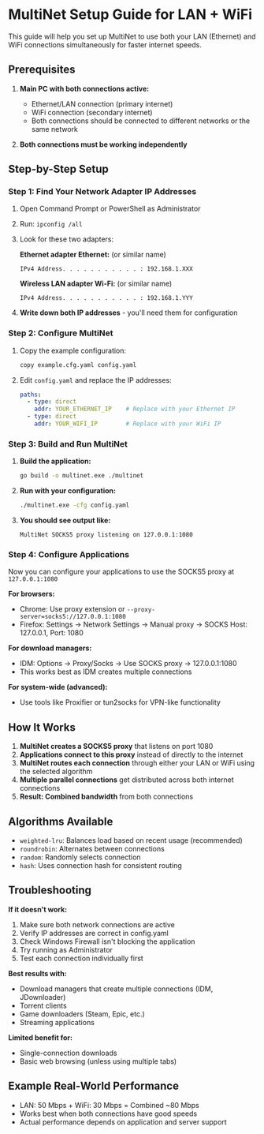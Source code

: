 # MultiNet Setup Guide for LAN + WiFi

This guide will help you set up MultiNet to use both your LAN (Ethernet) and WiFi connections simultaneously for faster internet speeds.

## Prerequisites

1. **Main PC with both connections active:**
   - Ethernet/LAN connection (primary internet)
   - WiFi connection (secondary internet)
   - Both connections should be connected to different networks or the same network

2. **Both connections must be working independently**

## Step-by-Step Setup

### Step 1: Find Your Network Adapter IP Addresses

1. Open Command Prompt or PowerShell as Administrator
2. Run: `ipconfig /all`
3. Look for these two adapters:

   **Ethernet adapter Ethernet:** (or similar name)
   ```
   IPv4 Address. . . . . . . . . . . : 192.168.1.XXX
   ```
   
   **Wireless LAN adapter Wi-Fi:** (or similar name)
   ```
   IPv4 Address. . . . . . . . . . . : 192.168.1.YYY
   ```

4. **Write down both IP addresses** - you'll need them for configuration

### Step 2: Configure MultiNet

1. Copy the example configuration:
   ```bash
   copy example.cfg.yaml config.yaml
   ```

2. Edit `config.yaml` and replace the IP addresses:
   ```yaml
   paths:
     - type: direct
       addr: YOUR_ETHERNET_IP    # Replace with your Ethernet IP
     - type: direct  
       addr: YOUR_WIFI_IP        # Replace with your WiFi IP
   ```

### Step 3: Build and Run MultiNet

1. **Build the application:**
   ```bash
   go build -o multinet.exe ./multinet
   ```

2. **Run with your configuration:**
   ```bash
   ./multinet.exe -cfg config.yaml
   ```

3. **You should see output like:**
   ```
   MultiNet SOCKS5 proxy listening on 127.0.0.1:1080
   ```

### Step 4: Configure Applications

Now you can configure your applications to use the SOCKS5 proxy at `127.0.0.1:1080`

**For browsers:**
- Chrome: Use proxy extension or `--proxy-server=socks5://127.0.0.1:1080`
- Firefox: Settings → Network Settings → Manual proxy → SOCKS Host: 127.0.0.1, Port: 1080

**For download managers:**
- IDM: Options → Proxy/Socks → Use SOCKS proxy → 127.0.0.1:1080
- This works best as IDM creates multiple connections

**For system-wide (advanced):**
- Use tools like Proxifier or tun2socks for VPN-like functionality

## How It Works

1. **MultiNet creates a SOCKS5 proxy** that listens on port 1080
2. **Applications connect to this proxy** instead of directly to the internet
3. **MultiNet routes each connection** through either your LAN or WiFi using the selected algorithm
4. **Multiple parallel connections** get distributed across both internet connections
5. **Result: Combined bandwidth** from both connections

## Algorithms Available

- `weighted-lru`: Balances load based on recent usage (recommended)
- `roundrobin`: Alternates between connections
- `random`: Randomly selects connection
- `hash`: Uses connection hash for consistent routing

## Troubleshooting

**If it doesn't work:**
1. Make sure both network connections are active
2. Verify IP addresses are correct in config.yaml
3. Check Windows Firewall isn't blocking the application
4. Try running as Administrator
5. Test each connection individually first

**Best results with:**
- Download managers that create multiple connections (IDM, JDownloader)
- Torrent clients
- Game downloaders (Steam, Epic, etc.)
- Streaming applications

**Limited benefit for:**
- Single-connection downloads
- Basic web browsing (unless using multiple tabs)

## Example Real-World Performance

- LAN: 50 Mbps + WiFi: 30 Mbps = Combined ~80 Mbps
- Works best when both connections have good speeds
- Actual performance depends on application and server support
